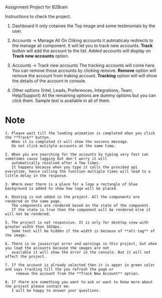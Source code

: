 Assignment Project for B2Brain

Instructions to check the project.

1. Dashboard
    It only cotaines the Top image and some testimonials by the user.

2. Accounts -> Manage All
    On Cliking accounts it autmaticaly redirects to the manage all component.
    It will let you to track new accounts.
    **Track** button will add the account to the list.
    Added accounts will display on **Track new accounts** option.

3. Accounts -> Track new accounts
    The tracking accounts will come here.
    You can remove those accounts by clicking remove.
    **Remove** option will remove the account from traking account.
    **Tracking** option will will show the details of the account in console.

4. Other options (Intel, Leads, Preferences, Integrations, Team, Help/Support)
    All the remaining options are dummy options but you can click them.
    Sample text is available in all of them.


# Note
    1. Please wait till the loading animation is completed when you click the **Track** button.
       When it is completed it will show the success message.
       Do not click mulitple accounts at the same time.

    2. When you are searching for the accounts by typing very fast can sometimes cause lagging but don't worry it will
       automatically resolved after a few times. 
       It happens because when you type it calls the provided api everytime, hence calling the function multiple times will lead to a little delay in the response.

    3. Where ever there is a place for a logo a rectangle of blue background is added to show how logo will be placed.

    4. Routing is not added in the project. All the components are rendered on the same page.
       The components are rendered based on the state of the component.
       If the state is true then the component will be rendered else it will not be rendered.

    5. The project is not responsive. It is only for desktop view with greater width than 1024px.
       Some text will be hidden if the width is because of **alt tag** of the image.

    6. There is no javascript error and warnings in this project, but when you load the accounts because the images are not
       available it will show the error in the console. But it will not affect the project.

    7. If the account is already selected then it is apper in green color and says tracking till the you refresh the page or
         remove the account from the **Track New Account** option.

    8. If there are something you want to ask or want to know more about the project please contact me.
       I will be happy to answer your questions.